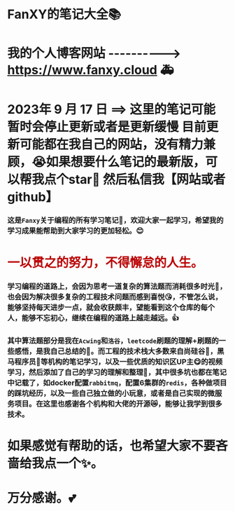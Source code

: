# FanXY的笔记大全📚
# 我的个人博客网站 ----------> https://www.fanxy.cloud 🚑
# 2023年 9 月 17 日 ==> 这里的笔记可能暂时会停止更新或者是更新缓慢 目前更新可能都在我自己的网站，没有精力兼顾，😭如果想要什么笔记的最新版，可以帮我点个star💛 然后私信我【网站或者github】
### 这是`Fanxy`关于编程的所有学习笔记📑，欢迎大家一起学习，希望我的学习成果能帮助到大家学习的更加轻松。😊
# <font color='bb000'>一以贯之的努力，不得懈怠的人生。</font>
### 学习编程的道路上，会因为思考一道复杂的算法题而消耗很多时光🤬，也会因为解决很多复杂的工程技术问题而感到喜悦😘，不管怎么说，能够坚持每天进步一点，就会收获颇丰，望能看到这个仓库的每个人，能够不忘初心，继续在编程的道路上越走越远。👍

### 其中算法题部分是我在`Acwing`和`洛谷`，`leetcode`刷题的理解+刷题的一些感悟，是我自己总结的🧐。而工程的技术栈大多数来自尚硅谷🌾，黑马程序员🐴等机构的笔记学习，以及一些优质的知识区UP主😋的视频学习，然后添加了自己的学习的理解和整理🦁，其中很多坑也都在笔记中记载了，如docker配置`rabbitmq`，配置6集群的`redis`，各种做项目的踩坑经历，以及一些自己独立做的小玩意，或者是自己实现的微服务项目。在这里也感谢各个机构和大佬的开源😿，能够让我学到很多技术。

# 如果感觉有帮助的话，也希望大家不要吝啬给我点一个✨。
# 万分感谢。💕

